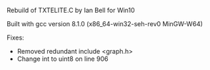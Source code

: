 Rebuild of TXTELITE.C by Ian Bell for Win10

Built with gcc version 8.1.0 (x86_64-win32-seh-rev0 MinGW-W64)

Fixes:
* Removed redundant include <graph.h>
* Change int to uint8 on line 906